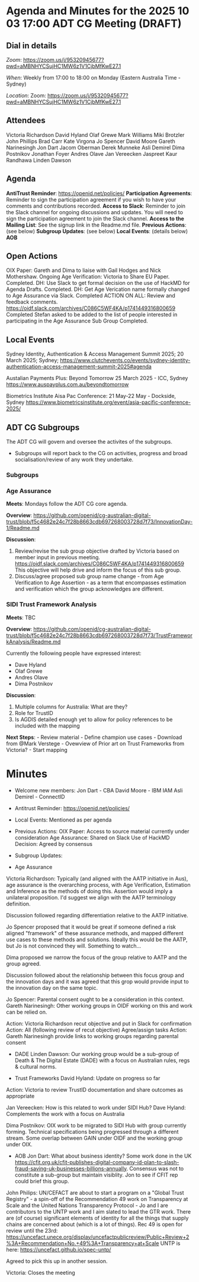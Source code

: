 # Agenda and Minutes for the 2025 10 03 17:00 ADT CG Meeting (DRAFT)

## Dial in details

*Zoom*: https://zoom.us/j/95320945677?pwd=aMBNHYCSujHC1MW6z1V1CjbMfKwE27.1

*When*: Weekly from 17:00 to 18:00 on Monday (Eastern Australia Time - Sydney)

*Location*: Zoom: https://zoom.us/j/95320945677?pwd=aMBNHYCSujHC1MW6z1V1CjbMfKwE27.1

## Attendees

Victoria Richardson
David Hyland
Olaf Grewe
Mark Williams
Miki Brotzler
John Phillips
Brad Carr
Kate Virgona
Jo Spencer
David Moore
Gareth Narinesingh
Jon Dart
Jacom Oberman
Derek Munneke
Asli Demirel
Dima Postnikov
Jonathan Foyer
Andres Olave
Jan Vereecken
Jaspreet Kaur Randhawa
Linden Dawson


## Agenda

**AntiTrust Reminder**: https://openid.net/policies/
**Participation Agreements**: Reminder to sign the participation agreement if you wish to have your comments and contributions recorded.
**Access to Slack**: Reminder to join the Slack channel for ongoing discussions and updates. You will need to sign the participation agreement to join the Slack channel.
**Access to the Mailing List**: See the signup link in the Readme.md file.
**Previous Actions**: (see below)
**Subgroup Updates**: (see below)
**Local Events**: (details below)
**AOB**

## Open Actions

OIX Paper: Gareth and Dima to liaise with Gail Hodges and Nick Mothershaw. Ongoing
Age Verification: Victoria to Share EU Paper. Completed.
DH: Use Slack to get formal decision on the use of HackMD for Agenda Drafts. Completed.
DH: Get Age Verication name formally changed to Age Assurance via Slack. Completed 
ACTION ON ALL: Review and feedback comments. https://oidf.slack.com/archives/C086C5WF4KA/p1741449316800659 Completed
Stefan asked to be added to the list of people interested in participating in the Age Assurance Sub Group Completed.
## Local Events

Sydney Identity, Authentication & Access Management Summit 2025; 20 March 2025; Sydney; https://www.clutchevents.co/events/sydney-identity-authentication-access-management-summit-2025#agenda

Austalian Payments Plus: Beyond Tomorrow 25 March 2025 - ICC, Sydney https://www.auspayplus.com.au/beyondtomorrow

Biometrics Institute Aisa Pac Conference: 21 May-22 May - Dockside, Sydney
https://www.biometricsinstitute.org/event/asia-pacific-conference-2025/


## ADT CG Subgroups

The ADT CG will govern and oversee the activites of the subgroups. 
- Subgroups will report back to the CG on activities, progress and broad socialisation/review of any work they undertake. 


### Subgroups
### Age Assurance

**Meets**: Mondays follow the ADT CG core agenda.

**Overview**: https://github.com/openid/cg-australian-digital-trust/blob/f5c4682e24c7f28b8663cdb697268003728d7f73/InnovationDay-1/Readme.md

**Discussion**: 
1. Review/revise the sub group objective drafted by Victoria based on member input in previous meeting.
https://oidf.slack.com/archives/C086C5WF4KA/p1741449316800659
This objective will help drive and inform the focus of this sub group.
2. Discuss/agree proposed sub group name change - from Age Verification to Age Assertion - as a term that encompasses estimation and verification which the group acknowledges are different.

### SIDI Trust Framework Analysis

**Meets**: TBC

**Overview**: https://github.com/openid/cg-australian-digital-trust/blob/f5c4682e24c7f28b8663cdb697268003728d7f73/TrustFrameworkAnalysis/Readme.md

Currently the following people have expressed interest:
- Dave Hyland
- Olaf Grewe
- Andres Olave
- Dima Postnikov
    
**Discussion**:

1. Multiple columns for Australia: What are they?
2. Role for TrustID
3. Is AGDIS detailed enough yet to allow for policy references to be included with the mapping
     
**Next Steps**: 
    - Review material
    - Define champion use cases
    - Download from @Mark Verstege
    - Ovewview of Prior art on Trust Frameworks from Victoria?
    - Start mapping

# Minutes
- Welcome new members:
Jon Dart - CBA
David Moore - IBM IAM
Asli Demirel - ConnectID

- Antitrust Reminder: https://openid.net/policies/

- Local Events:
Mentioned as per agenda

- Previous Actions:
OIX Paper: Access to source material currently under consideration
Age Assurance: Shared on Slack
Use of HackMD Decision: Agreed by consensus

- Subgroup Updates:

- Age Assurance

Victoria Richardson: Typically (and aligned with the AATP initiative in Aus), age assurance is the overarching process, with Age Verification, Estimation and Inference as the methods of doing this. Assertion would imply a unilateral proposition. I'd suggest we align with the AATP terminology definition.

Discussion followed regarding differentiation relative to the AATP initiative.

Jo Spencer proposed that it would be great if someone defined a risk aligned "framework" of these assurance methods, and mapped different use cases to these methods and solutions. Ideally this would be the AATP, but Jo is  not convinced they will. Something to watch…

Dima proposed we narrow the focus of the group relative to AATP and the group agreed. 

Discussion followed about the relationship between this focus group and the innovation days and it was agreed that this grop would provide input to the innovation day on the same topic.


Jo Spencer: Parental consent ought to be a consideration in this context.
Gareth Narinesingh: Other working groups in OIDF working on this and work can be relied on.

Action: Victoria Richardson recut objective and put in Slack for confirmation
Action: All (following review of recut objective) Agree/assign tasks
Action: Gareth Narinesingh provide links to working groups regarding parental consent

- DADE
Linden Dawson: Our working group would be a sub-group of Death & The Digital Estate (DADE) with a focus on Australian rules, regs & cultural norms.

- Trust Frameworks
David Hyland: Update on progress so far

Action: Victoria to review TrustID documentation and share outcomes as appropriate

Jan Vereecken: How is this related to work under SIDI Hub? Dave Hyland: Complements the work with a focus on Australia

Dima Postnikov: OIX work to be migrated to SIDI Hub with group currently forming. Technical specifications being progressed through a different stream. Some overlap between GAIN under OIDF and the working group under OIX.

- AOB
Jon Dart: What about business identity? Some work done in the UK https://cfit.org.uk/cfit-publishes-digital-company-id-plan-to-slash-fraud-saving-uk-businesses-billions-annually. Consensus was not to constitute a sub-group but maintain visiblity. Jon to see if CFIT rep could brief this group.

John Philips: UN/CEFACT are about to start a program on a "Global Trust Registry" - a spin-off of the Recommendation 49 work on Transparency at Scale and the United Nations Transparency Protocol - Jo and I are contributors to the UNTP work and I aim slated to lead the GTR work. There are (of course) significant elements of identity for all the things that supply chains are concerned about (which is a lot of things).
Rec 49 is open for review until the 23rd: https://uncefact.unece.org/display/uncefactpublicreview/Public+Review+2%3A+Recommendation+No.+49%3A+Transparency+at+Scale
UNTP is here: https://uncefact.github.io/spec-untp/

Agreed to pick this up in another session.

Victoria: Closes the meeting
